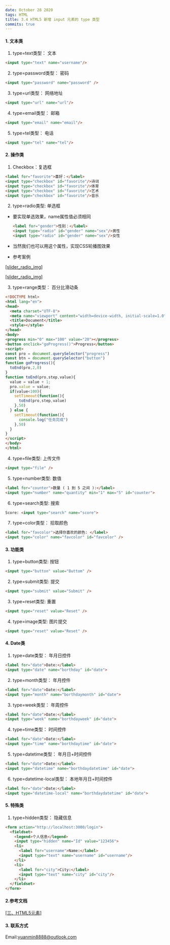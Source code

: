 ```yaml
---
date: October 28 2020
tags: HTML
title: 3.4 HTML5 新增 input 元素的 type 类型
commits: true
---
```


#### 1. 文本类

1. type=text类型： 文本

  ```html
  <input type="text" name="username"/>
  ```

2. type=password类型： 密码

  ```html
  <input type="password" name="password" />
  ```
3. type=url类型： 网络地址

  ```html
  <input type="url" name="url"/>
  ```

4. type=email类型： 邮箱

  ```html
  <input type="email" name="email"/>
  ```

5. type=tel类型： 电话

  ```html
  <input type="tel" name="tel"/>
  ```

#### 2. 操作类

1. Checkbox：复选框

  ```html
  <label for="favorite">喜好：</label>
  <input type="checkbox" id="favorite"/>诗词
  <input type="checkbox" id="favorite"/>体育
  <input type="checkbox" id="favorite"/>艺术
  <input type="checkbox" id="favorite"/>音乐
  ```

2. type=radio类型: 单选框

- 要实现单选效果，name属性值必须相同

  ```html
  <label for="gender">性别：</label>
  <input type="radio" id="gender" name="sex"/>男性
  <input type="radio" id="gender" name="sex"/>女性
  ```

- 当然我们也可以用这个属性，实现CSS轮播图效果

  
- 参考案例

[[slider_radio_img]](https://github.com/web-dolphin/css_slider/blob/main/slider_radio_img.html)

[[slider_radio_img]](https://github.com/web-dolphin/css_slider/blob/main/slider_radio.html)


3. type=range类型： 百分比滑动条

  ```html
  <!DOCTYPE html>
  <html lang="en">
  <head>
    <meta charset="UTF-8">
    <meta name="viewport" content="width=device-width, initial-scale=1.0">
    <title>Document</title>
    <style></style>
  </head>
  <body>
  <progress min="0" max="100" value="20"></progress>
  <button onclick="goProgress()">Progress</button>
  <script>
  const pro = document.querySelector("progress")
  const btn = document.querySelector("button")
  function goProgress(){
    toEnd(pro,2,0)
  }
  function toEnd(pro,step,value){
    value = value + 1;
    pro.value = value;
    if(value<100){
      setTimeout(function(){
        toEnd(pro,step,value)
      },50)
    } else {
      setTimeout(function(){
        console.log("任务完成")
      },50)
    }
  }
  </script>
  </body>
  </html>
  ```

4. type=file类型: 上传文件

  ```html
  <input type="file" />
  ```

5. type=number类型: 数值

  ```html 
  <label for="counter">数量 ( 1 到 5 之间 ):</label>
  <input type="number" name="quantity" min="1" max="5" id="counter">
  ```

6. type=search类型: 搜索

  ```html
  Score: <input type="search" name="score">
  ```

7. type=color类型： 拾取颜色

  ```html
  <label for="favcolor">选择你喜欢的颜色: </label>
  <input type="color" name="favcolor" id="favcolor" />
  ``` 

#### 3. 功能类

1. type=button类型: 按钮

  ```html
  <input type="button" value="Buttom" />
  ```

2. type=submit类型: 提交

  ```html
  <input type="submit" value="Submit" />
  ```

3. type=reset类型: 重置

  ```html
  <input type="reset" value="Reset" />
  ```

4. type=image类型: 图片提交

  ```html
  <input type="reset" value="Reset" />
  
  ```

#### 4. Date类

1. type=date类型： 年月日控件

  ```html
  <label for="date">Date:</label>
  <input type="date" name="borthday" id="date">
  ```

2. type=month类型： 年月控件

  ```html
  <label for="date">Date:</label>
  <input type="month" name="borthdaymonth" id="date">
  ```

3. type=week类型： 年周控件

  ```html
  <label for="date">Date:</label>
  <input type="week" name="borthdayweek" id="date">
  ```

4. type=time类型： 时间控件

  ```html
  <label for="date">Date:</label>
  <input type="time" name="borthdaytime" id="date">
  ```

5. type=datetime类型： 年月日+时间控件

  ```html
  <label for="date">Date:</label>
  <input type="datetime" name="borthdaydatetime" id="date">
  ```

6. type=datetime-local类型： 本地年月日+时间控件

  ```html
  <label for="date">Date:</label>
  <input type="datetime-local" name="borthdaydatetime" id="date">
  ```

#### 5. 特殊类

1. type=hidden类型： 隐藏信息

  ```html
  <form action="http://localhost:3000/login">
    <fieldset>
      <legend>个人信息</legend>
      <input type="hidden" name="Id" value="123456">
      <li>
        <label for="username">Name:</label>
        <input type="text" name="username" id="username"/>     
      </li> 
      <li>
        <label for="city">City:</label>
        <input type="text" name="city" id="city"/> 
      </li> 
    </fieldset>
  </form>
  ```

#### 2.参考文档

[[三、HTML5元素]](https://web-dolphin.github.io/2020/10/28/HTML/Tutorial/%E4%B8%89%E3%80%81HTML5%20%E5%85%83%E7%B4%A0/)

#### 3. 联系方式

Email:yuanmin8888@outlook.com